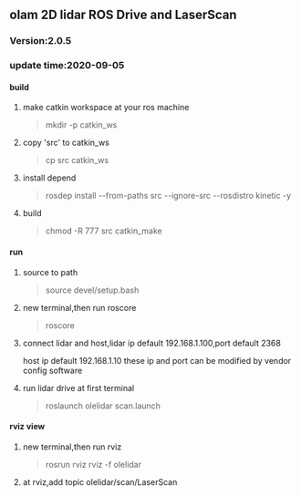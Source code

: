 ## olam 2D lidar ROS Drive and LaserScan  ##

### Version:2.0.5 ###
### update time:2020-09-05 ###

#### build ####
1. make catkin workspace at your ros machine

    > mkdir -p catkin_ws

2. copy 'src' to catkin_ws

    >cp src catkin_ws

3. install depend

    >rosdep install --from-paths src --ignore-src --rosdistro kinetic -y

4. build

    >chmod -R 777 src
    >catkin_make

#### run ####

1. source to path

    >source devel/setup.bash

2. new terminal,then run roscore

    >roscore

3. connect lidar and host,lidar ip default 192.168.1.100,port default 2368

    host ip default 192.168.1.10
    these ip and port can be modified by vendor config software

4. run lidar drive at first terminal

    >roslaunch olelidar scan.launch

#### rviz view ####
1. new terminal,then run rviz

    >rosrun rviz rviz -f olelidar
    
2. at rviz,add topic olelidar/scan/LaserScan























